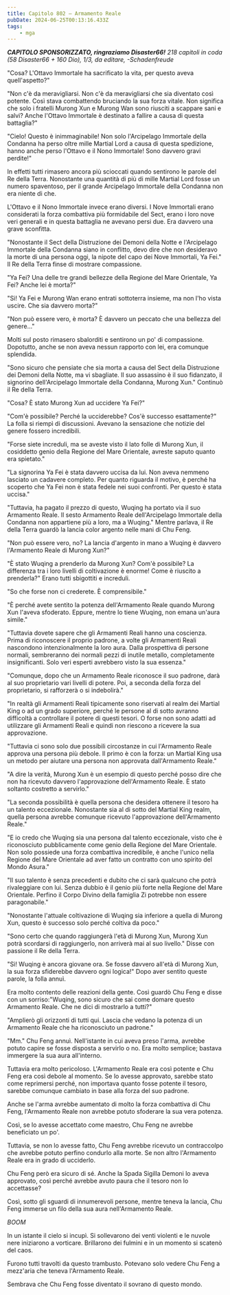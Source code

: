 ```yaml
---
title: Capitolo 802 – Armamento Reale
pubDate: 2024-06-25T00:13:16.433Z
tags:
    - mga
---
```



<em><strong>CAPITOLO SPONSORIZZATO, ringraziamo Disaster66!</strong>
218 capitoli in coda (58 Disaster66 + 160 Dio), 1/3,
da editare,
-Schadenfreude</em>


"Cosa? L'Ottavo Immortale ha sacrificato la vita, per questo aveva quell'aspetto?"


"Non c'è da meravigliarsi. Non c'è da meravigliarsi che sia diventato così potente. Così stava combattendo bruciando la sua forza vitale. Non significa che solo i fratelli Murong Xun e Murong Wan sono riusciti a scappare sani e salvi? Anche l'Ottavo Immortale è destinato a fallire a causa di questa battaglia?"


"Cielo! Questo è inimmaginabile! Non solo l'Arcipelago Immortale della Condanna ha perso oltre mille Martial Lord a causa di questa spedizione, hanno anche perso l'Ottavo e il Nono Immortale! Sono davvero gravi perdite!"


In effetti tutti rimasero ancora più scioccati quando sentirono le parole del Re della Terra. Nonostante una quantità di più di mille Martial Lord fosse un numero spaventoso, per il grande Arcipelago Immortale della Condanna non era niente di che.


L'Ottavo e il Nono Immortale invece erano diversi. I Nove Immortali erano considerati la forza combattiva più formidabile del Sect, erano i loro nove veri generali e in questa battaglia ne avevano persi due. Era davvero una grave sconfitta.


"Nonostante il Sect della Distruzione dei Demoni della Notte e l'Arcipelago Immortale della Condanna siano in conflitto, devo dire che non desideravo la morte di una persona oggi, la nipote del capo dei Nove Immortali, Ya Fei." Il Re della Terra finse di mostrare compassione.


"Ya Fei? Una delle tre grandi bellezze della Regione del Mare Orientale, Ya Fei? Anche lei è morta?"


"Sì! Ya Fei e Murong Wan erano entrati sottoterra insieme, ma non l'ho vista uscire. Che sia davvero morta?"


"Non può essere vero, è morta? È davvero un peccato che una bellezza del genere..."


Molti sul posto rimasero sbalorditi e sentirono un po' di compassione. Dopotutto, anche se non aveva nessun rapporto con lei, era comunque splendida.


"Sono sicuro che pensiate che sia morta a causa del Sect della Distruzione dei Demoni della Notte, ma vi sbagliate. Il suo assassino è il suo fidanzato, il signorino dell'Arcipelago Immortale della Condanna, Murong Xun." Continuò il Re della Terra.


"Cosa? È stato Murong Xun ad uccidere Ya Fei?"


"Com'è possibile? Perché la ucciderebbe? Cos'è successo esattamente?" La folla si riempì di discussioni. Avevano la sensazione che notizie del genere fossero incredibili.


"Forse siete increduli, ma se aveste visto il lato folle di Murong Xun, il cosiddetto genio della Regione del Mare Orientale, avreste saputo quanto era spietato."


"La signorina Ya Fei è stata davvero uccisa da lui. Non aveva nemmeno lasciato un cadavere completo. Per quanto riguarda il motivo, è perché ha scoperto che Ya Fei non è stata fedele nei suoi confronti. Per questo è stata uccisa."


"Tuttavia, ha pagato il prezzo di questo, Wuqing ha portato via il suo Armamento Reale. Il sesto Armamento Reale dell'Arcipelago Immortale della Condanna non appartiene più a loro, ma a Wuqing." Mentre parlava, il Re della Terra guardò la lancia color argento nelle mani di Chu Feng.


"Non può essere vero, no? La lancia d'argento in mano a Wuqing è davvero l'Armamento Reale di Murong Xun?"


"È stato Wuqing a prenderlo da Murong Xun? Com'è possibile? La differenza tra i loro livelli di coltivazione è enorme! Come è riuscito a prenderla?" Erano tutti sbigottiti e increduli.


"So che forse non ci crederete. È comprensibile."


"È perché avete sentito la potenza dell'Armamento Reale quando Murong Xun l'aveva sfoderato. Eppure, mentre lo tiene Wuqing, non emana un'aura simile."


"Tuttavia dovete sapere che gli Armamenti Reali hanno una coscienza. Prima di riconoscere il proprio padrone, a volte gli Armamenti Reali nascondono intenzionalmente la loro aura. Dalla prospettiva di persone normali, sembreranno dei normali pezzi di inutile metallo, completamente insignificanti. Solo veri esperti avrebbero visto la sua essenza."


"Comunque, dopo che un Armamento Reale riconosce il suo padrone, darà al suo proprietario vari livelli di potere. Poi, a seconda della forza del proprietario, si rafforzerà o si indebolirà."


"In realtà gli Armamenti Reali tipicamente sono riservati al realm dei Martial King o ad un grado superiore, perché le persone al di sotto avranno difficoltà a controllare il potere di questi tesori. O forse non sono adatti ad utilizzare gli Armamenti Reali e quindi non riescono a ricevere la sua approvazione.


"Tuttavia ci sono solo due possibili circostanze in cui l'Armamento Reale approva una persona più debole. Il primo è con la forza: un Martial King usa un metodo per aiutare una persona non approvata dall'Armamento Reale."


"A dire la verità, Murong Xun è un esempio di questo perché posso dire che non ha ricevuto davvero l'approvazione dell'Armamento Reale. È stato soltanto costretto a servirlo."


"La seconda possibilità è quella persona che desidera ottenere il tesoro ha un talento eccezionale. Nonostante sia al di sotto del Martial King realm, quella persona avrebbe comunque ricevuto l'approvazione dell'Armamento Reale."


"E io credo che Wuqing sia una persona dal talento eccezionale, visto che è riconosciuto pubblicamente come genio della Regione del Mare Orientale. Non solo possiede una forza combattiva incredibile, è anche l'unico nella Regione del Mare Orientale ad aver fatto un contratto con uno spirito del Mondo Asura."


"Il suo talento è senza precedenti e dubito che ci sarà qualcuno che potrà rivaleggiare con lui. Senza dubbio è il genio più forte nella Regione del Mare Orientale. Perfino il Corpo Divino della famiglia Zi potrebbe non essere paragonabile."


"Nonostante l'attuale coltivazione di Wuqing sia inferiore a quella di Murong Xun, questo è successo solo perché coltiva da poco."


"Sono certo che quando raggiungerà l'età di Murong Xun, Murong Xun potrà scordarsi di raggiungerlo, non arriverà mai al suo livello." Disse con passione il Re della Terra.


"Sì! Wuqing è ancora giovane ora. Se fosse davvero all'età di Murong Xun, la sua forza sfiderebbe davvero ogni logica!" Dopo aver sentito queste parole, la folla annuì.


Era molto contento delle reazioni della gente. Così guardò Chu Feng e disse con un sorriso:"Wuqing, sono sicuro che sai come domare questo Armamento Reale. Che ne dici di mostrarlo a tutti?"


"Amplierò gli orizzonti di tutti qui. Lascia che vedano la potenza di un Armamento Reale che ha riconosciuto un padrone."


"Mm." Chu Feng annuì. Nell'istante in cui aveva preso l'arma, avrebbe potuto capire se fosse disposta a servirlo o no. Era molto semplice; bastava immergere la sua aura all'interno.


Tuttavia era molto pericoloso. L'Armamento Reale era così potente e Chu Feng era così debole al momento. Se lo avesse approvato, sarebbe stato come reprimersi perché, non importava quanto fosse potente il tesoro, sarebbe comunque cambiato in base alla forza del suo padrone.


Anche se l'arma avrebbe aumentato di molto la forza combattiva di Chu Feng, l'Armamento Reale non avrebbe potuto sfoderare la sua vera potenza.


Così, se lo avesse accettato come maestro, Chu Feng ne avrebbe beneficiato un po'.


Tuttavia, se non lo avesse fatto, Chu Feng avrebbe ricevuto un contraccolpo che avrebbe potuto perfino condurlo alla morte. Se non altro l'Armamento Reale era in grado di ucciderlo.


Chu Feng però era sicuro di sé. Anche la Spada Sigilla Demoni lo aveva approvato, così perché avrebbe avuto paura che il tesoro non lo accettasse?


Così, sotto gli sguardi di innumerevoli persone, mentre teneva la lancia, Chu Feng immerse un filo della sua aura nell'Armamento Reale.


*BOOM*


In un istante il cielo si incupì. Si sollevarono dei venti violenti e le nuvole nere iniziarono a vorticare. Brillarono dei fulmini e in un momento si scatenò del caos.


Furono tutti travolti da questo trambusto. Potevano solo vedere Chu Feng a mezz'aria che teneva l'Armamento Reale.


Sembrava che Chu Feng fosse diventato il sovrano di questo mondo.
                                



